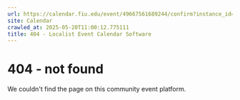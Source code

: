```yaml
---
url: https://calendar.fiu.edu/event/49667561689244/confirm?instance_id=49667561690269&return=https%3A%2F%2Fcalendar.fiu.edu%2Fcalendar%3Fevent_types%255B%255D%3D127603
site: Calendar
crawled_at: 2025-05-20T11:00:12.775111
title: 404 - Localist Event Calendar Software
---
```


# 404 - not found
We couldn't find the page on this community event platform.
